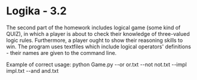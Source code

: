 # Logika -  3.2

The second part of the homework includes logical game (some kind of QUIZ), in which a player is about to check their knowledge of three-valued logic rules. Furthermore, a player ought to show their reasoning skills to win. The program uses textfiles which include logical operators' definitions - their names are given to the command line.

Example of correct usage: 
                python Game.py --or or.txt --not not.txt --impl impl.txt --and and.txt
